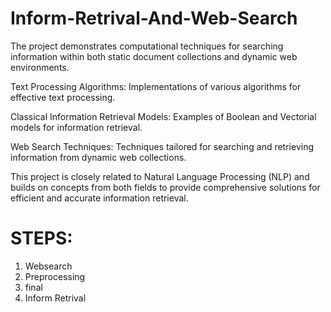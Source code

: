 # Inform-Retrival-And-Web-Search
The project demonstrates computational techniques for searching information within both static document collections and dynamic web environments.

Text Processing Algorithms: Implementations of various algorithms for effective text processing.

Classical Information Retrieval Models: Examples of Boolean and Vectorial models for information retrieval.

Web Search Techniques: Techniques tailored for searching and retrieving information from dynamic web collections.

This project is closely related to Natural Language Processing (NLP) and builds on concepts from both fields to provide comprehensive solutions for efficient and accurate information retrieval.

# STEPS:

1) Websearch
2) Preprocessing
3) final
4) Inform Retrival
